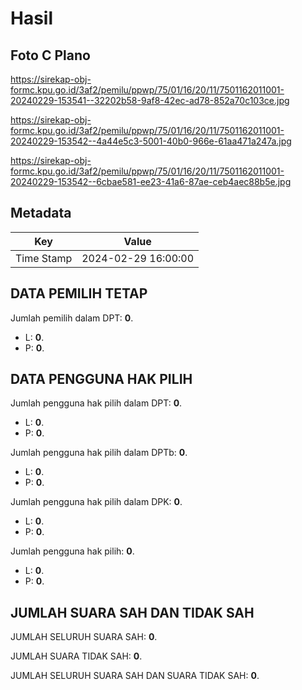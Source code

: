 # Hasil

## Foto C Plano

https://sirekap-obj-formc.kpu.go.id/3af2/pemilu/ppwp/75/01/16/20/11/7501162011001-20240229-153541--32202b58-9af8-42ec-ad78-852a70c103ce.jpg

https://sirekap-obj-formc.kpu.go.id/3af2/pemilu/ppwp/75/01/16/20/11/7501162011001-20240229-153542--4a44e5c3-5001-40b0-966e-61aa471a247a.jpg

https://sirekap-obj-formc.kpu.go.id/3af2/pemilu/ppwp/75/01/16/20/11/7501162011001-20240229-153542--6cbae581-ee23-41a6-87ae-ceb4aec88b5e.jpg


## Metadata

| Key        | Value               |
| ---------- | ------------------- |
| Time Stamp | 2024-02-29 16:00:00 |


## DATA PEMILIH TETAP

Jumlah pemilih dalam DPT: **0**.
 * L: **0**.
 * P: **0**.

## DATA PENGGUNA HAK PILIH

Jumlah pengguna hak pilih dalam DPT: **0**.
 * L: **0**.
 * P: **0**.

Jumlah pengguna hak pilih dalam DPTb: **0**.
 * L: **0**.
 * P: **0**.

Jumlah pengguna hak pilih dalam DPK: **0**.
 * L: **0**.
 * P: **0**.

Jumlah pengguna hak pilih: **0**.
 * L: **0**.
 * P: **0**.

## JUMLAH SUARA SAH DAN TIDAK SAH

JUMLAH SELURUH SUARA SAH: **0**.

JUMLAH SUARA TIDAK SAH: **0**.

JUMLAH SELURUH SUARA SAH DAN SUARA TIDAK SAH: **0**.



